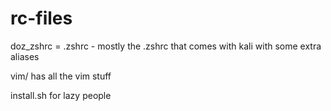 # rc-files
doz_zshrc = .zshrc - mostly the .zshrc that comes with kali with some extra aliases

vim/ has all the vim stuff 

install.sh for lazy people
